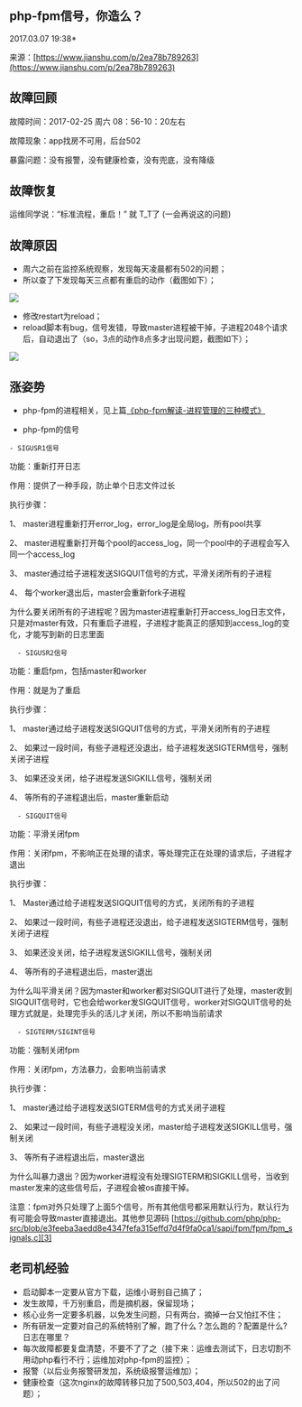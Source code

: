 ## php-fpm信号，你造么？

2017.03.07 19:38*

来源：[https://www.jianshu.com/p/2ea78b789263](https://www.jianshu.com/p/2ea78b789263)


## 故障回顾

故障时间：2017-02-25 周六 08：56-10：20左右

故障现象：app找房不可用，后台502

暴露问题：没有报警，没有健康检查，没有兜底，没有降级
## 故障恢复

运维同学说：“标准流程，重启！” 就 T_T了 (一会再说这的问题)
## 故障原因


* 周六之前在监控系统观察，发现每天凌晨都有502的问题；
* 所以查了下发现每天三点都有重启的动作（截图如下）；



![][0]


* 修改restart为reload；
* reload脚本有bug，信号发错，导致master进程被干掉，子进程2048个请求后，自动退出了（so，3点的动作8点多才出现问题，截图如下）；



![][1]

## 涨姿势


* php-fpm的进程相关，见上篇[《php-fpm解读-进程管理的三种模式》][2]

* php-fpm的信号

```
- SIGUSR1信号

```


功能：重新打开日志

作用：提供了一种手段，防止单个日志文件过长

执行步骤：

1、  master进程重新打开error_log，error_log是全局log，所有pool共享

2、  master进程重新打开每个pool的access_log，同一个pool中的子进程会写入同一个access_log

3、  master通过给子进程发送SIGQUIT信号的方式，平滑关闭所有的子进程

4、  每个worker退出后，master会重新fork子进程

为什么要关闭所有的子进程呢？因为master进程重新打开access_log日志文件，只是对master有效，只有重启子进程，子进程才能真正的感知到access_log的变化，才能写到新的日志里面

```
  - SIGUSR2信号

```

功能：重启fpm，包括master和worker

作用：就是为了重启

执行步骤：

1、  master通过给子进程发送SIGQUIT信号的方式，平滑关闭所有的子进程

2、  如果过一段时间，有些子进程还没退出，给子进程发送SIGTERM信号，强制关闭子进程

3、  如果还没关闭，给子进程发送SIGKILL信号，强制关闭

4、  等所有的子进程退出后，master重新启动

```
  - SIGQUIT信号

```

功能：平滑关闭fpm

作用：关闭fpm，不影响正在处理的请求，等处理完正在处理的请求后，子进程才退出

执行步骤：

1、  Master通过给子进程发送SIGQUIT信号的方式，关闭所有的子进程

2、  如果过一段时间，有些子进程还没退出，给子进程发送SIGTERM信号，强制关闭子进程

3、  如果还没关闭，给子进程发送SIGKILL信号，强制关闭

4、  等所有的子进程退出后，master退出

为什么叫平滑关闭？因为master和worker都对SIGQUIT进行了处理，master收到SIGQUIT信号时，它也会给worker发SIGQUIT信号，worker对SIGQUIT信号的处理方式就是，处理完手头的活儿才关闭，所以不影响当前请求

```
  - SIGTERM/SIGINT信号

```

功能：强制关闭fpm

作用：关闭fpm，方法暴力，会影响当前请求

执行步骤：

1、  master通过给子进程发送SIGTERM信号的方式关闭子进程

2、  如果过一段时间，有些子进程没关闭，master给子进程发送SIGKILL信号，强制关闭

3、  等所有子进程退出后，master退出

为什么叫暴力退出？因为worker进程没有处理SIGTERM和SIGKILL信号，当收到master发来的这些信号后，子进程会被os直接干掉。

注意：fpm对外只处理了上面5个信号，所有其他信号都采用默认行为，默认行为有可能会导致master直接退出。其他参见源码 [https://github.com/php/php-src/blob/e3feeba3aedd8e4347fefa315effd7d4f9fa0ca1/sapi/fpm/fpm/fpm_signals.c][3]
## 老司机经验


* 启动脚本一定要从官方下载，运维小哥别自己搞了；
* 发生故障，千万别重启，而是摘机器，保留现场；
* 核心业务一定要多机器，以免发生问题，只有两台，摘掉一台又怕扛不住；
* 所有研发一定要对自己的系统特别了解，跑了什么？怎么跑的？配置是什么?日志在哪里？
* 每次故障都要复盘清楚，不要不了了之（接下来：运维去测试下，日志切割不用动php看行不行；运维加对php-fpm的监控）；
* 报警（以后业务报警研发加，系统级报警运维加）；
* 健康检查（这次nginx的故障转移只加了500,503,404，所以502的出了问题）；



[2]: https://www.jianshu.com/p/c9a028c834ff
[3]: https://link.jianshu.com?t=https://github.com/php/php-src/blob/e3feeba3aedd8e4347fefa315effd7d4f9fa0ca1/sapi/fpm/fpm/fpm_signals.c
[0]: ./img/2735552-80d78eddd12e643c.png
[1]: ./img/2735552-af50dc04d2aae96a.png